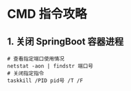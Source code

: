 # CMD 指令攻略

## 1. 关闭 SpringBoot 容器进程

```shell
# 查看指定端口使用情况
netstat -aon | findstr 端口号
# 关闭指定指令
taskkill /PID pid号 /T /F
```
